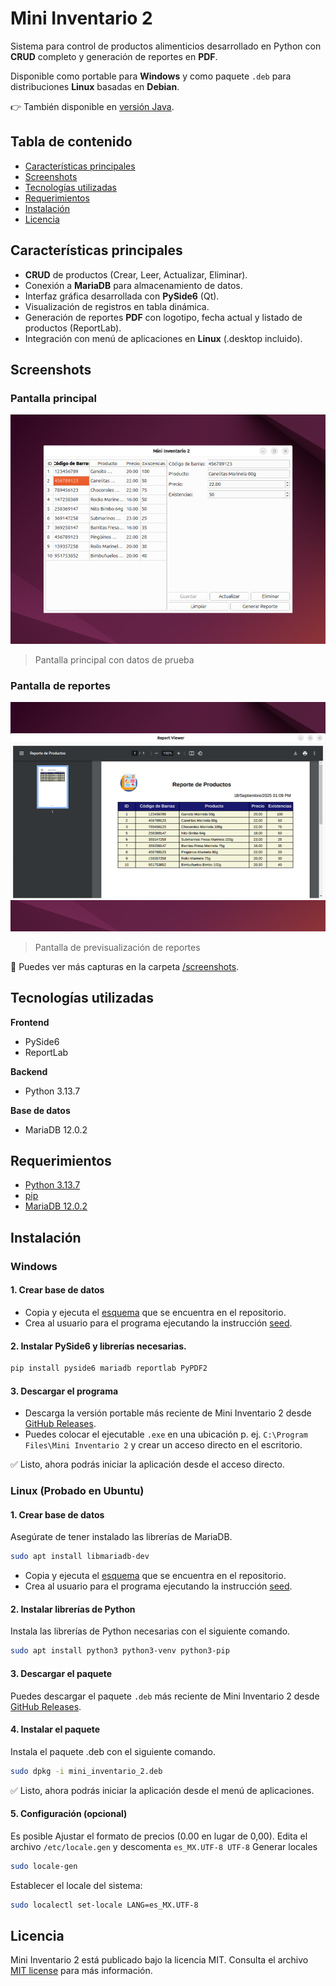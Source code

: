 # Mini Inventario 2
Sistema para control de productos alimenticios desarrollado en Python con **CRUD** completo y generación de reportes en **PDF**.

Disponible como portable para **Windows** y como paquete `.deb` para distribuciones **Linux** basadas en **Debian**.

  👉 También disponible en [versión Java](https://github.com/mendozarojasdev/mini-inventario-java).

## Tabla de contenido
- [Características principales](#características-principales)
- [Screenshots](#screenshots)
- [Tecnologías utilizadas](#tecnologías-utilizadas)
- [Requerimientos](#requerimientos)
- [Instalación](#instalación)
- [Licencia](#licencia)

## Características principales
- **CRUD** de productos (Crear, Leer, Actualizar, Eliminar).
- Conexión a **MariaDB** para almacenamiento de datos.
- Interfaz gráfica desarrollada con **PySide6** (Qt).
- Visualización de registros en tabla dinámica.
- Generación de reportes **PDF** con logotipo, fecha actual y listado de productos (ReportLab).
- Integración con menú de aplicaciones en **Linux** (.desktop incluido).

## Screenshots

### Pantalla principal
![pantalla principal](screenshots/Linux/03-seleccionar-producto.png)
> Pantalla principal con datos de prueba

### Pantalla de reportes
![pantalla reportes](screenshots/Linux/06-previsualizar-reporte.png)
> Pantalla de previsualización de reportes

📂 Puedes ver más capturas en la carpeta [/screenshots](screenshots/).

## Tecnologías utilizadas
**Frontend**
- PySide6
- ReportLab

**Backend**
- Python 3.13.7

**Base de datos**
- MariaDB 12.0.2

## Requerimientos
- [Python 3.13.7](https://download.oracle.com/java/23/archive/jdk-23.0.1_windows-x64_bin.exe)
- [pip](https://pypi.org/project/pip/)
- [MariaDB 12.0.2](https://mariadb.org/download/)

## Instalación

### Windows
#### 1. Crear base de datos
- Copia y ejecuta el [esquema](database/scheme.sql) que se encuentra en el repositorio.
- Crea al usuario para el programa ejecutando la instrucción [seed](database/seed.sql).

#### 2. Instalar PySide6 y librerías necesarias.
```bash
pip install pyside6 mariadb reportlab PyPDF2
```

#### 3. Descargar el programa
- Descarga la versión portable más reciente de Mini Inventario 2 desde [GitHub Releases](https://github.com/mendozarojasdev/mini-inventario-python/releases/latest).
- Puedes colocar el ejecutable `.exe` en una ubicación p. ej. `C:\Program Files\Mini Inventario 2` y crear un acceso directo en el escritorio.

✅ Listo, ahora podrás iniciar la aplicación desde el acceso directo.

### Linux (Probado en Ubuntu)

#### 1. Crear base de datos
Asegúrate de tener instalado las librerías de MariaDB.
```bash
sudo apt install libmariadb-dev
```
- Copia y ejecuta el [esquema](database/scheme.sql) que se encuentra en el repositorio.
- Crea al usuario para el programa ejecutando la instrucción [seed](database/seed.sql).

#### 2. Instalar librerías de Python
Instala las librerías de Python necesarias con el siguiente comando.
```bash
sudo apt install python3 python3-venv python3-pip
```

#### 3. Descargar el paquete
Puedes descargar el paquete `.deb` más reciente de Mini Inventario 2 desde [GitHub Releases](https://github.com/mendozarojasdev/mini-inventario-python/releases/latest).

#### 4. Instalar el paquete
Instala el paquete .deb con el siguiente comando.
```bash
sudo dpkg -i mini_inventario_2.deb
```

✅ Listo, ahora podrás iniciar la aplicación desde el menú de aplicaciones.

#### 5. Configuración (opcional)
Es posible Ajustar el formato de precios (0.00 en lugar de 0,00).
Edita el archivo `/etc/locale.gen` y descomenta `es_MX.UTF-8 UTF-8`
Generar locales
```bash
sudo locale-gen
```
Establecer el locale del sistema:
```bash
sudo localectl set-locale LANG=es_MX.UTF-8
```

## Licencia
Mini Inventario 2 está publicado bajo la licencia MIT. Consulta el archivo [MIT license](https://github.com/mendozarojasdev/mini-inventario-python/blob/master/LICENSE) para más información.
